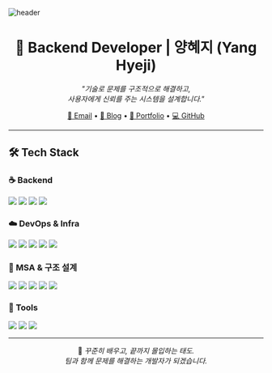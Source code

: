 <div>
  
  <!--Header-->
  ![header](https://capsule-render.vercel.app/api?type=waving&color=gradient&height=300&section=header&text=Good%20to%20see%20you%20%F0%9F%A4%97)
  
</div>

<h1 align="center">
  🌙 Backend Developer | 양혜지 (Yang Hyeji)
</h1>

<p align="center">
  <i>"기술로 문제를 구조적으로 해결하고, <br>
  사용자에게 신뢰를 주는 시스템을 설계합니다."</i>
</p>

<p align="center">
  <a href="mailto:laira2@naver.com">📩 Email</a> •
  <a href="https://velog.io/@laira2">📝 Blog</a> •
  <a href="https://woolly-brush-4e0.notion.site/?pvs=4">📁 Portfolio</a> •
  <a href="https://github.com/laira2">💻 GitHub</a>
</p>

---

## 🛠️ Tech Stack

### ☕ Backend  
<p>
  <img src="https://img.shields.io/badge/Java-007396?style=for-the-badge&logo=openjdk&logoColor=white"/>
  <img src="https://img.shields.io/badge/Spring_Boot-6DB33F?style=for-the-badge&logo=springboot&logoColor=white"/>
  <img src="https://img.shields.io/badge/JPA-FF8C00?style=for-the-badge"/>
  <img src="https://img.shields.io/badge/WebFlux-61DAFB?style=for-the-badge"/>
</p>

### ☁️ DevOps & Infra  
<p>
  <img src="https://img.shields.io/badge/Docker-2496ED?style=for-the-badge&logo=docker&logoColor=white"/>
  <img src="https://img.shields.io/badge/GitHub_Actions-2088FF?style=for-the-badge&logo=githubactions&logoColor=white"/>
  <img src="https://img.shields.io/badge/AWS-232F3E?style=for-the-badge&logo=amazonaws&logoColor=white"/>
  <img src="https://img.shields.io/badge/Redis-DC382D?style=for-the-badge&logo=redis&logoColor=white"/>
  <img src="https://img.shields.io/badge/Kafka-231F20?style=for-the-badge&logo=apachekafka&logoColor=white"/>
</p>

### 🧩 MSA & 구조 설계  
<p>
  <img src="https://img.shields.io/badge/Spring_Cloud-6DB33F?style=for-the-badge&logo=spring&logoColor=white"/>
  <img src="https://img.shields.io/badge/Gateway-6DB33F?style=for-the-badge"/>
  <img src="https://img.shields.io/badge/Feign_Client-FF6F00?style=for-the-badge"/>
  <img src="https://img.shields.io/badge/Eureka-7952B3?style=for-the-badge"/>
  <img src="https://img.shields.io/badge/Circuit_Breaker-00599C?style=for-the-badge"/>
</p>

### 🔧 Tools  
<p>
  <img src="https://img.shields.io/badge/Git-F05032?style=for-the-badge&logo=git&logoColor=white"/>
  <img src="https://img.shields.io/badge/Notion-000000?style=for-the-badge&logo=notion&logoColor=white"/>
  <img src="https://img.shields.io/badge/Slack-4A154B?style=for-the-badge&logo=slack&logoColor=white"/>
</p>

---

<p align="center">
  🌱 <i>꾸준히 배우고, 끝까지 몰입하는 태도.<br>
  팀과 함께 문제를 해결하는 개발자가 되겠습니다.</i>  
</p>

<!--
**laira2/laira2** is a ✨ _special_ ✨ repository because its `README.md` (this file) appears on your GitHub profile.

Here are some ideas to get you started:

- 🔭 I’m currently working on ...
- 🌱 I’m currently learning ...
- 👯 I’m looking to collaborate on ...
- 🤔 I’m looking for help with ...
- 💬 Ask me about ...
- 📫 How to reach me: ...
- 😄 Pronouns: ...
- ⚡ Fun fact: ...
-->
